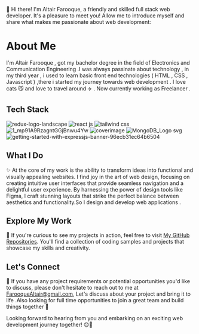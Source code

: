 👋 Hi there! I'm Altair Farooque, a friendly and skilled full stack web developer. It's a pleasure to meet you! Allow me to introduce myself and share what makes me passionate about web development:

# About Me

I'm Altair Farooque , got my bachelor degree in the field of Electronics and Communication Engineering .I was always passinate about technology , in my third year , i used to learn basic front end technologies ( HTML , CSS , Javascript ) ,there i started my journey towards web development . I love cats 😼 and love to travel around ✈️ . Now currently working as Freelancer .


## Tech Stack

![redux-logo-landscape](https://github.com/AltairFarooque23/AltairFarooque23/assets/89061806/c3693846-7f07-40c0-a298-152747fe250d)
![react js](https://github.com/AltairFarooque23/AltairFarooque23/assets/89061806/9a761adf-214d-4e8f-af30-fd97f7d5cf52)
![tailwind css](https://github.com/AltairFarooque23/AltairFarooque23/assets/89061806/4775c8bd-5b77-4d01-abe3-0a85c7cefbe0)
![1_mp91A9RzagntGGjBnwu4Yw](https://github.com/AltairFarooque23/AltairFarooque23/assets/89061806/51c2f0ac-1b4d-44b7-9138-0f9a4356eb7c)
![coverimage](https://github.com/AltairFarooque23/AltairFarooque23/assets/89061806/473808e3-63b7-455a-a41a-3f7bae47425a)
![MongoDB_Logo svg](https://github.com/AltairFarooque23/AltairFarooque23/assets/89061806/fe2ac78e-5b43-4ff7-a516-81e0ebc73514)
![getting-started-with-expressjs-banner-96ecb31ec64b6504](https://github.com/AltairFarooque23/AltairFarooque23/assets/89061806/0d697efc-8f7e-4342-a5fe-374f961f9d81)



## What I Do

✨ At the core of my work is the ability to transform ideas into functional and visually appealing websites. I find joy in the art of web design, focusing on creating intuitive user interfaces that provide seamless navigation and a delightful user experience. By harnessing the power of design tools like Figma, I craft stunning layouts that strike the perfect balance between aesthetics and functionality.So I design and develop web applications .

## Explore My Work
🔗 If you're curious to see my projects in action, feel free to visit [My GitHub Repositories](https://github.com/Altair-Farooque21?tab=repositories). You'll find a collection of coding samples and projects that showcase my skills and creativity.

## Let's Connect
📧 If you have any project requirements or potential opportunities you'd like to discuss, please don't hesitate to reach out to me at FarooqueAltair@gmail.com, Let's discuss about your project and bring it to life .Also looking for full time opportunities to join a great team and build things together 🤗

Looking forward to hearing from you and embarking on an exciting web development journey together! 😊🚀
